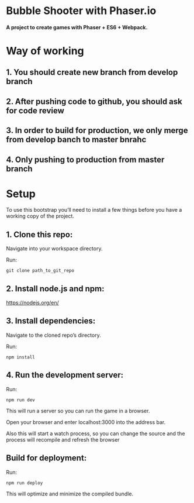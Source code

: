 # Bubble Shooter with Phaser.io
#### A project to create games with Phaser + ES6 + Webpack.

# Way of working

## 1. You should create new branch from develop branch
## 2. After pushing code to github, you should ask for code review
## 3. In order to build for production, we only merge from develop banch to master bnrahc
## 4. Only pushing to production from master branch

# Setup
To use this bootstrap you’ll need to install a few things before you have a working copy of the project.

## 1. Clone this repo:

Navigate into your workspace directory.

Run:

```git clone path_to_git_repo```

## 2. Install node.js and npm:

https://nodejs.org/en/


## 3. Install dependencies:

Navigate to the cloned repo’s directory.

Run:

```npm install```

## 4. Run the development server:

Run:

```npm run dev```

This will run a server so you can run the game in a browser.

Open your browser and enter localhost:3000 into the address bar.

Also this will start a watch process, so you can change the source and the process will recompile and refresh the browser


## Build for deployment:

Run:

```npm run deploy```

This will optimize and minimize the compiled bundle.
